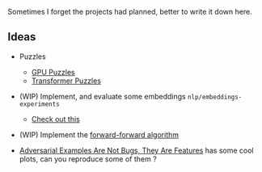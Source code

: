 Sometimes I forget the projects had planned, better to write it down here.

## Ideas
- Puzzles
  - [GPU Puzzles](https://github.com/srush/GPU-Puzzles)
  - [Transformer Puzzles](https://github.com/srush/Transformer-Puzzles)

- (WIP) Implement, and evaluate some embeddings `nlp/embeddings-experiments`
  - [Check out this](https://twitter.com/abacaj/status/1656323023937368065)

- (WIP) Implement the [forward-forward algorithm](https://arxiv.org/abs/2212.13345) 

- [Adversarial Examples Are Not Bugs, They Are Features](https://arxiv.org/pdf/1905.02175.pdf) has some cool plots, can you reproduce some of them ? 
